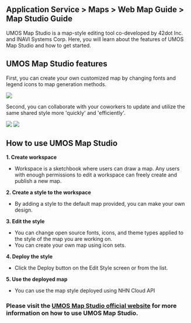 ## Application Service > Maps > Web Map Guide > Map Studio Guide

UMOS Map Studio is a map-style editing tool co-developed by 42dot Inc. and INAVI Systems Corp.
Here, you will learn about the features of UMOS Map Studio and how to get started.

## UMOS Map Studio features

First, you can create your own customized map by changing fonts and legend icons to map generation methods.

<img src="https://static.toastoven.net/prod_maps/maps-studio-1.png">

Second, you can collaborate with your coworkers to update and utilize the same shared style more 'quickly' and 'efficiently'.

<img src="https://static.toastoven.net/prod_maps/maps-studio-2.png">
<img src="https://static.toastoven.net/prod_maps/maps-studio-2-1.png">

## How to use UMOS Map Studio

**1. Create workspace**
-	Workspace is a sketchbook where users can draw a map. Any users with enough permissions to edit a workspace can freely create and publish a new map.

**2. Create a style to the workspace**
-	By adding a style to the default map provided, you can make your own design.

**3. Edit the style**
- You can change open source fonts, icons, and theme types applied to the style of the map you are working on.
- You can create your own map using icon sets.

**4. Deploy the style**
- Click the Deploy button on the Edit Style screen or from the list.

**5. Use the deployed map**
- You can use the map style deployed using NHN Cloud API


<h3> Please visit the  <a href="https://tap.umos.ai/map-studio" target="_blank" rel="nofollow">UMOS Map Studio official website</a>
for more information on how to use UMOS Map Studio.
